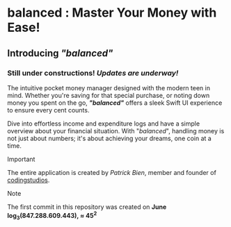 # balanced : Master Your Money with Ease!

## Introducing ***"**balanced**"***

### Still under constructions! ***Updates are underway!***

The intuitive pocket money manager designed with the modern teen in mind. Whether you're saving for that special purchase, or noting down money you spent on the go, ***"*balanced*"*** offers a sleek Swift UI experience to ensure every cent counts. 

Dive into effortless income and expenditure logs and have a simple overview about your financial situation. With "*balanced*", handling money is not just about numbers; it's about achieving your dreams, one coin at a time.

> [!IMPORTANT]
> The entire application is created by *Patrick Bien*, member and founder of [codingstudios](https://codingstudios.click).

> [!NOTE]
> The first commit in this repository was created on **June log<sub>3</sub>(847.288.609.443), ≈ 45<sup>2</sup>**



